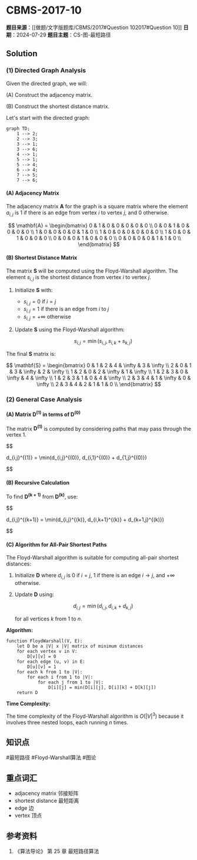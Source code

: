 # CBMS-2017-10

**题目来源**：[[做题/文字版题库/CBMS/2017#Question 102017#Question 10]]
**日期**：2024-07-29
**题目主题**：CS-图-最短路径

## Solution

### (1) Directed Graph Analysis

Given the directed graph, we will:

(A) Construct the adjacency matrix.

(B) Construct the shortest distance matrix.

Let's start with the directed graph:

```mermaid
graph TD;
    1 --> 2;
    2 --> 3;
    3 --> 1;
    3 --> 6;
    4 --> 1;
    5 --> 1;
    5 --> 4;
    6 --> 4;
    7 --> 5;
    7 --> 6;
```

#### (A) Adjacency Matrix

The adjacency matrix $\mathbf{A}$ for the graph is a square matrix where the element $a_{i,j}$ is 1 if there is an edge from vertex $i$ to vertex $j$, and 0 otherwise.

$$
\mathbf{A} = \begin{bmatrix}
0 & 1 & 0 & 0 & 0 & 0 & 0 \\
0 & 0 & 1 & 0 & 0 & 0 & 0 \\
1 & 0 & 0 & 0 & 0 & 1 & 0 \\
1 & 0 & 0 & 0 & 0 & 0 & 0 \\
1 & 0 & 0 & 1 & 0 & 0 & 0 \\
0 & 0 & 0 & 1 & 0 & 0 & 0 \\
0 & 0 & 0 & 0 & 1 & 1 & 0 \\
\end{bmatrix}
$$

#### (B) Shortest Distance Matrix

The matrix $\mathbf{S}$ will be computed using the Floyd-Warshall algorithm. The element $s_{i,j}$ is the shortest distance from vertex $i$ to vertex $j$.

1. Initialize $\mathbf{S}$ with:
    - $s_{i,j} = 0$ if $i = j$
    - $s_{i,j} = 1$ if there is an edge from $i$ to $j$
    - $s_{i,j} = +\infty$ otherwise

2. Update $\mathbf{S}$ using the Floyd-Warshall algorithm:

    $$
    s_{i,j} = \min(s_{i,j}, s_{i,k} + s_{k,j})
    $$

The final $\mathbf{S}$ matrix is:

$$
\mathbf{S} = \begin{bmatrix}
0 & 1 & 2 & 4 & \infty & 3 & \infty \\
2 & 0 & 1 & 3 & \infty & 2 & \infty \\
1 & 2 & 0 & 2 & \infty & 1 & \infty \\
1 & 2 & 3 & 0 & \infty & 4 & \infty \\
1 & 2 & 3 & 1 & 0 & 4 & \infty \\
2 & 3 & 4 & 1 & \infty & 0 & \infty \\
2 & 3 & 4 & 2 & 1 & 1 & 0 \\
\end{bmatrix}
$$

### (2) General Case Analysis

#### (A) Matrix $\mathbf{D^{(1)}}$ in terms of $\mathbf{D^{(0)}}$

The matrix $\mathbf{D^{(1)}}$ is computed by considering paths that may pass through the vertex 1.

$$

d_{i,j}^{(1)} = \min(d_{i,j}^{(0)}, d_{i,1}^{(0)} + d_{1,j}^{(0)})

$$

#### (B) Recursive Calculation

To find $\mathbf{D^{(k+1)}}$ from $\mathbf{D^{(k)}}$, use:

$$

d_{i,j}^{(k+1)} = \min(d_{i,j}^{(k)}, d_{i,k+1}^{(k)} + d_{k+1,j}^{(k)})

$$

#### (C) Algorithm for All-Pair Shortest Paths

The Floyd-Warshall algorithm is suitable for computing all-pair shortest distances:

1. Initialize $\mathbf{D}$ where $d_{i,j}$ is 0 if $i = j$, 1 if there is an edge $i \to j$, and $+\infty$ otherwise.
2. Update $\mathbf{D}$ using:

    $$
    d_{i,j} = \min(d_{i,j}, d_{i,k} + d_{k,j})
    $$

    for all vertices $k$ from 1 to $n$.

**Algorithm:**

```
function FloydWarshall(V, E):
    let D be a |V| x |V| matrix of minimum distances
    for each vertex v in V:
        D[v][v] = 0
    for each edge (u, v) in E:
        D[u][v] = 1
    for each k from 1 to |V|:
        for each i from 1 to |V|:
            for each j from 1 to |V|:
                D[i][j] = min(D[i][j], D[i][k] + D[k][j])
    return D
```

**Time Complexity:**

The time complexity of the Floyd-Warshall algorithm is $O(|V|^3)$ because it involves three nested loops, each running $n$ times.

## 知识点

#最短路径 #Floyd-Warshall算法 #图论

## 重点词汇

- adjacency matrix 邻接矩阵
- shortest distance 最短距离
- edge 边
- vertex 顶点

## 参考资料

1. 《算法导论》 第 25 章 最短路径算法
